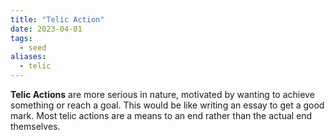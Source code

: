 ```yaml
---
title: "Telic Action"
date: 2023-04-01
tags:
  - seed
aliases:
  - telic
---
```


**Telic Actions** are more serious in nature, motivated by wanting to achieve something or reach a goal. This would be like writing an essay to get a good mark. Most telic actions are a means to an end rather than the actual end themselves.
